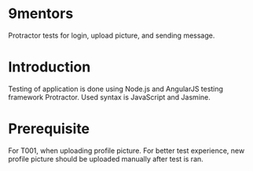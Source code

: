 # 9mentors
Protractor tests for login, upload picture, and sending message. 

# Introduction
Testing of application is done using Node.js and AngularJS testing framework Protractor.
Used syntax is JavaScript and Jasmine.

# Prerequisite
For T001, when uploading profile picture. For better test experience, new profile picture
should be uploaded manually after test is ran.
